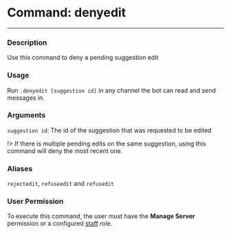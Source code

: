 # Command: denyedit
---
### Description
Use this command to deny a pending suggestion edit

### Usage
Run `.denyedit [suggestion id]` in any channel the bot can read and send messages in.

### Arguments
`suggestion id`: The id of the suggestion that was requested to be edited

!> If there is multiple pending edits on the same suggestion, using this command will deny the most recent one.

### Aliases
`rejectedit`, `refuseedit` and `refusedit`

### User Permission
To execute this command, the user must have the **Manage Server** permission or a configured [staff](/config/staffroles.md) role.
